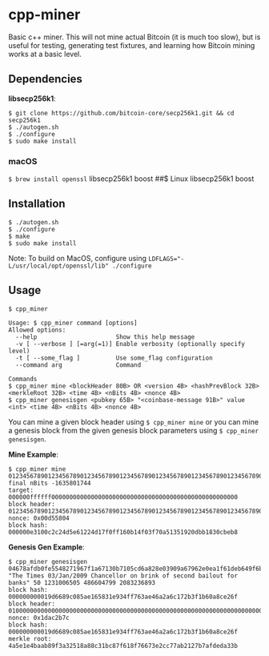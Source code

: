 # cpp-miner
Basic c++ miner. This will not mine actual Bitcoin (it is much too slow), but is useful for testing, generating test fixtures, and learning how Bitcoin mining works at a basic level.

## Dependencies
**libsecp256k1**:
```
$ git clone https://github.com/bitcoin-core/secp256k1.git && cd secp256k1
$ ./autogen.sh
$ ./configure
$ sudo make install
```

### macOS
`$ brew install openssl`
libsecp256k1
boost
##$ Linux
libsecp256k1
boost

## Installation
```
$ ./autogen.sh
$ ./configure
$ make
$ sudo make install
```
Note: To build on MacOS, configure using `LDFLAGS="-L/usr/local/opt/openssl/lib" ./configure`

## Usage
```
$ cpp_miner

Usage: $ cpp_miner command [options]
Allowed options:
  --help                      Show this help message
  -v [ --verbose ] [=arg(=1)] Enable verbosity (optionally specify level)
  -t [ --some_flag ]          Use some_flag configuration
  --command arg               Command

Commands
$ cpp_miner mine <blockHeader 80B> OR <version 4B> <hashPrevBlock 32B> <merkleRoot 32B> <time 4B> <nBits 4B> <nonce 4B>
$ cpp_miner genesisgen <pubkey 65B> "<coinbase-message 91B>" value <int> <time 4B> <nBits 4B> <nonce 4B>
```

You can mine a given block header using `$ cpp_miner mine` or you can mine a genesis block from the given genesis block parameters using `$ cpp_miner genesisgen`.

**Mine Example**:
```
$ cpp_miner mine 0123456789012345678901234567890123456789012345678901234567890123456789012345678901234567890123456789012345678901234567890123456789012345678901231dffffff00000000
final nBits -1635801744
target: 000000ffffff0000000000000000000000000000000000000000000000000000
block header: 0123456789012345678901234567890123456789012345678901234567890123456789012345678901234567890123456789012345678901234567890123456789012345678901231dffffff00d55804
nonce: 0x00d55804
block hash: 000000e3100c2c24d5e61224d17f0ff160b14f03f70a51351920dbb1830cbeb8
```

**Genesis Gen Example**:
```
$ cpp_miner genesisgen 04678afdb0fe5548271967f1a67130b7105cd6a828e03909a67962e0ea1f61deb649f6bc3f4cef38c4f35504e51ec112de5c384df7ba0b8d578a4c702b6bf11d5f "The Times 03/Jan/2009 Chancellor on brink of second bailout for banks" 50 1231006505 486604799 2083236893
block hash: 000000000019d6689c085ae165831e934ff763ae46a2a6c172b3f1b60a8ce26f
block header: 0100000000000000000000000000000000000000000000000000000000000000000000003ba3edfd7a7b12b27ac72c3e67768f617fc81bc3888a51323a9fb8aa4b1e5e4a29ab5f49ffff001d1dac2b7c
nonce: 0x1dac2b7c
block hash: 000000000019d6689c085ae165831e934ff763ae46a2a6c172b3f1b60a8ce26f
merkle root: 4a5e1e4baab89f3a32518a88c31bc87f618f76673e2cc77ab2127b7afdeda33b
```
